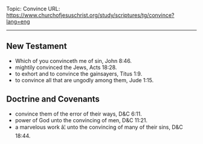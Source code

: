 Topic: Convince
URL: https://www.churchofjesuschrist.org/study/scriptures/tg/convince?lang=eng

---

## New Testament

- Which of you convinceth me of sin, John 8:46.
- mightily convinced the Jews, Acts 18:28.
- to exhort and to convince the gainsayers, Titus 1:9.
- to convince all that are ungodly among them, Jude 1:15.

## Doctrine and Covenants

- convince them of the error of their ways, D&C 6:11.
- power of God unto the convincing of men, D&C 11:21.
- a marvelous work â¦ unto the convincing of many of their sins, D&C 18:44.

